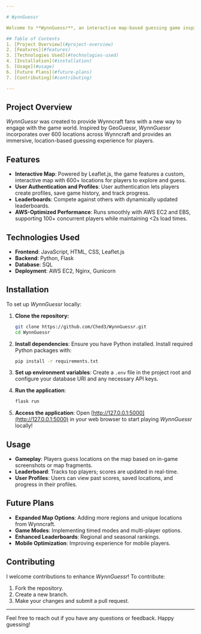 ```yaml
---

# WynnGuessr

Welcome to **WynnGuessr**, an interactive map-based guessing game inspired by GeoGuessr and set within the world of Wynncraft, an MMORPG in Minecraft! *WynnGuessr* challenges players to test their map knowledge by guessing specific locations within Wynncraft based on visual cues.

## Table of Contents
1. [Project Overview](#project-overview)
2. [Features](#features)
3. [Technologies Used](#technologies-used)
4. [Installation](#installation)
5. [Usage](#usage)
6. [Future Plans](#future-plans)
7. [Contributing](#contributing)

---
```


## Project Overview
*WynnGuessr* was created to provide Wynncraft fans with a new way to engage with the game world. Inspired by GeoGuessr, *WynnGuessr* incorporates over 600 locations across Wynncraft and provides an immersive, location-based guessing experience for players.

## Features
- **Interactive Map**: Powered by Leaflet.js, the game features a custom, interactive map with 600+ locations for players to explore and guess.
- **User Authentication and Profiles**: User authentication lets players create profiles, save game history, and track progress.
- **Leaderboards**: Compete against others with dynamically updated leaderboards.
- **AWS-Optimized Performance**: Runs smoothly with AWS EC2 and EBS, supporting 100+ concurrent players while maintaining <2s load times.

## Technologies Used
- **Frontend**: JavaScript, HTML, CSS, Leaflet.js
- **Backend**: Python, Flask
- **Database**: SQL
- **Deployment**: AWS EC2, Nginx, Gunicorn

## Installation
To set up *WynnGuessr* locally:

1. **Clone the repository:**
    ```bash
    git clone https://github.com/Ched3/WynnGuessr.git
    cd WynnGuessr
    ```

2. **Install dependencies**:
   Ensure you have Python installed. Install required Python packages with:
    ```bash
    pip install -r requirements.txt
    ```

3. **Set up environment variables**:
   Create a `.env` file in the project root and configure your database URI and any necessary API keys.

4. **Run the application**:
    ```bash
    flask run
    ```

5. **Access the application**:
   Open [http://127.0.0.1:5000](http://127.0.0.1:5000) in your web browser to start playing *WynnGuessr* locally!

## Usage
- **Gameplay**: Players guess locations on the map based on in-game screenshots or map fragments.
- **Leaderboard**: Tracks top players; scores are updated in real-time.
- **User Profiles**: Users can view past scores, saved locations, and progress in their profiles.

## Future Plans
- **Expanded Map Options**: Adding more regions and unique locations from Wynncraft.
- **Game Modes**: Implementing timed modes and multi-player options.
- **Enhanced Leaderboards**: Regional and seasonal rankings.
- **Mobile Optimization**: Improving experience for mobile players.

## Contributing
I welcome contributions to enhance *WynnGuessr*! To contribute:
1. Fork the repository.
2. Create a new branch.
3. Make your changes and submit a pull request.

---

Feel free to reach out if you have any questions or feedback. Happy guessing!

